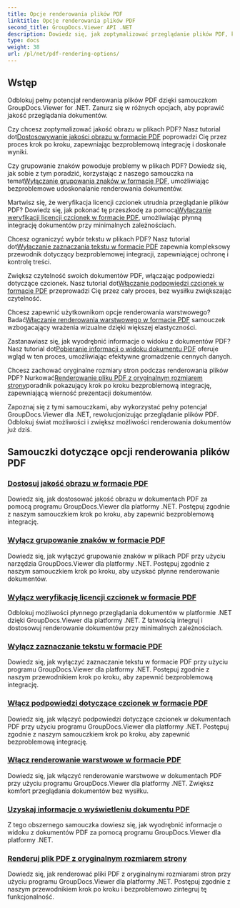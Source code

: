 ```yaml
---
title: Opcje renderowania plików PDF
linktitle: Opcje renderowania plików PDF
second_title: GroupDocs.Viewer API .NET
description: Dowiedz się, jak zoptymalizować przeglądanie plików PDF, korzystając z samouczków GroupDocs.Viewer .NET. Poznaj opcje renderowania plików PDF, takie jak dostosowywanie jakości obrazu i wyłączanie zaznaczania tekstu.
type: docs
weight: 38
url: /pl/net/pdf-rendering-options/
---
```


## Wstęp

Odblokuj pełny potencjał renderowania plików PDF dzięki samouczkom GroupDocs.Viewer for .NET. Zanurz się w różnych opcjach, aby poprawić jakość przeglądania dokumentów.

 Czy chcesz zoptymalizować jakość obrazu w plikach PDF? Nasz tutorial dot[Dostosowywanie jakości obrazu w formacie PDF](./adjust-image-quality-pdf/) poprowadzi Cię przez proces krok po kroku, zapewniając bezproblemową integrację i doskonałe wyniki.

 Czy grupowanie znaków powoduje problemy w plikach PDF? Dowiedz się, jak sobie z tym poradzić, korzystając z naszego samouczka na temat[Wyłączanie grupowania znaków w formacie PDF](./disable-characters-grouping-pdf/), umożliwiając bezproblemowe udoskonalanie renderowania dokumentów.

 Martwisz się, że weryfikacja licencji czcionek utrudnia przeglądanie plików PDF? Dowiedz się, jak pokonać tę przeszkodę za pomocą[Wyłączanie weryfikacji licencji czcionek w formacie PDF](./disable-font-license-verifications-pdf/), umożliwiając płynną integrację dokumentów przy minimalnych zależnościach.

Chcesz ograniczyć wybór tekstu w plikach PDF? Nasz tutorial dot[Wyłączanie zaznaczania tekstu w formacie PDF](./disable-text-selection-pdf/) zapewnia kompleksowy przewodnik dotyczący bezproblemowej integracji, zapewniającej ochronę i kontrolę treści.

 Zwiększ czytelność swoich dokumentów PDF, włączając podpowiedzi dotyczące czcionek. Nasz tutorial dot[Włączanie podpowiedzi czcionek w formacie PDF](./enable-font-hinting-pdf/) przeprowadzi Cię przez cały proces, bez wysiłku zwiększając czytelność.

 Chcesz zapewnić użytkownikom opcje renderowania warstwowego? Badać[Włączanie renderowania warstwowego w formacie PDF](./enable-layered-rendering-pdf/) samouczek wzbogacający wrażenia wizualne dzięki większej elastyczności.

 Zastanawiasz się, jak wyodrębnić informacje o widoku z dokumentów PDF? Nasz tutorial dot[Pobieranie informacji o widoku dokumentu PDF](./get-view-info-pdf-document/) oferuje wgląd w ten proces, umożliwiając efektywne gromadzenie cennych danych.

 Chcesz zachować oryginalne rozmiary stron podczas renderowania plików PDF? Nurkować[Renderowanie pliku PDF z oryginalnym rozmiarem strony](./render-pdf-original-page-size/)poradnik pokazujący krok po kroku bezproblemową integrację, zapewniającą wierność prezentacji dokumentów.

Zapoznaj się z tymi samouczkami, aby wykorzystać pełny potencjał GroupDocs.Viewer dla .NET, rewolucjonizując przeglądanie plików PDF. Odblokuj świat możliwości i zwiększ możliwości renderowania dokumentów już dziś.
## Samouczki dotyczące opcji renderowania plików PDF
### [Dostosuj jakość obrazu w formacie PDF](./adjust-image-quality-pdf/)
Dowiedz się, jak dostosować jakość obrazu w dokumentach PDF za pomocą programu GroupDocs.Viewer dla platformy .NET. Postępuj zgodnie z naszym samouczkiem krok po kroku, aby zapewnić bezproblemową integrację.
### [Wyłącz grupowanie znaków w formacie PDF](./disable-characters-grouping-pdf/)
Dowiedz się, jak wyłączyć grupowanie znaków w plikach PDF przy użyciu narzędzia GroupDocs.Viewer dla platformy .NET. Postępuj zgodnie z naszym samouczkiem krok po kroku, aby uzyskać płynne renderowanie dokumentów.
### [Wyłącz weryfikację licencji czcionek w formacie PDF](./disable-font-license-verifications-pdf/)
Odblokuj możliwości płynnego przeglądania dokumentów w platformie .NET dzięki GroupDocs.Viewer dla platformy .NET. Z łatwością integruj i dostosowuj renderowanie dokumentów przy minimalnych zależnościach.
### [Wyłącz zaznaczanie tekstu w formacie PDF](./disable-text-selection-pdf/)
Dowiedz się, jak wyłączyć zaznaczanie tekstu w formacie PDF przy użyciu programu GroupDocs.Viewer dla platformy .NET. Postępuj zgodnie z naszym przewodnikiem krok po kroku, aby zapewnić bezproblemową integrację.
### [Włącz podpowiedzi dotyczące czcionek w formacie PDF](./enable-font-hinting-pdf/)
Dowiedz się, jak włączyć podpowiedzi dotyczące czcionek w dokumentach PDF przy użyciu programu GroupDocs.Viewer dla platformy .NET. Postępuj zgodnie z naszym samouczkiem krok po kroku, aby zapewnić bezproblemową integrację.
### [Włącz renderowanie warstwowe w formacie PDF](./enable-layered-rendering-pdf/)
Dowiedz się, jak włączyć renderowanie warstwowe w dokumentach PDF przy użyciu programu GroupDocs.Viewer dla platformy .NET. Zwiększ komfort przeglądania dokumentów bez wysiłku.
### [Uzyskaj informacje o wyświetleniu dokumentu PDF](./get-view-info-pdf-document/)
Z tego obszernego samouczka dowiesz się, jak wyodrębnić informacje o widoku z dokumentów PDF za pomocą programu GroupDocs.Viewer dla platformy .NET.
### [Renderuj plik PDF z oryginalnym rozmiarem strony](./render-pdf-original-page-size/)
Dowiedz się, jak renderować pliki PDF z oryginalnymi rozmiarami stron przy użyciu programu GroupDocs.Viewer dla platformy .NET. Postępuj zgodnie z naszym przewodnikiem krok po kroku i bezproblemowo zintegruj tę funkcjonalność.